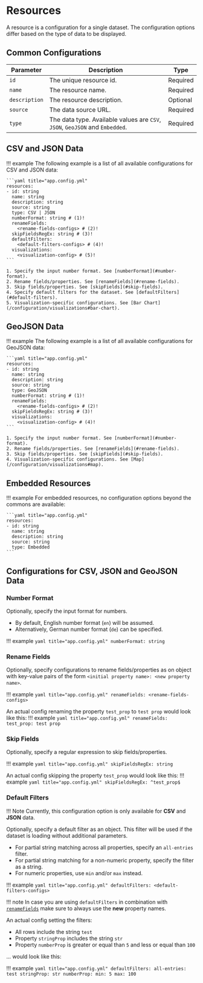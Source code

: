 # Resources

A resource is a configuration for a single dataset. The configuration options differ based on the type of data to be displayed.

## Common Configurations

| Parameter     | Description                                                                  | Type     |
| ------------- | ---------------------------------------------------------------------------- | -------- |
| `id`          | The unique resource id.                                                      | Required |
| `name`        | The resource name.                                                           | Required |
| `description` | The resource description.                                                    | Optional |
| `source`      | The data source URL.                                                         | Required |
| `type`        | The data type. Available values are `CSV`, `JSON`, `GeoJSON` and `Embedded`. | Required |

## CSV and JSON Data

!!! example
    The following example is a list of all available configurations for CSV and JSON data:

    ```yaml title="app.config.yml"
    resources:
    - id: string
      name: string
      description: string
      source: string
      type: CSV | JSON
      numberFormat: string # (1)!
      renameFields:
        <rename-fields-configs> # (2)!
      skipFieldsRegEx: string # (3)!
      defaultFilters:
        <default-filters-configs> # (4)!
      visualizations:
        <visualization-config> # (5)!
    ```

    1. Specify the input number format. See [numberFormat](#number-format).
    2. Rename fields/properties. See [renameFields](#rename-fields).
    3. Skip fields/properties. See [skipFields](#skip-fields).
    4. Specify default filters for the dataset. See [defaultFilters](#default-filters).
    5. Visualization-specific configurations. See [Bar Chart](/configuration/visualizations#bar-chart).

## GeoJSON Data

!!! example
    The following example is a list of all available configurations for GeoJSON data:

    ```yaml title="app.config.yml"
    resources:
    - id: string
      name: string
      description: string
      source: string
      type: GeoJSON
      numberFormat: string # (1)!
      renameFields:
        <rename-fields-configs> # (2)!
      skipFieldsRegEx: string # (3)!
      visualizations:
        <visualization-config> # (4)!
    ```

    1. Specify the input number format. See [numberFormat](#number-format).
    2. Rename fields/properties. See [renameFields](#rename-fields).
    3. Skip fields/properties. See [skipFields](#skip-fields).
    4. Visualization-specific configurations. See [Map](/configuration/visualizations#map).

## Embedded Resources

!!! example
    For embedded resources, no configuration options beyond the commons are available:

    ```yaml title="app.config.yml"
    resources:
    - id: string
      name: string
      description: string
      source: string
      type: Embedded
    ```

## Configurations for CSV, JSON and GeoJSON Data

### Number Format

Optionally, specify the input format for numbers.

* By default, English number format (`en`) will be assumed.
* Alternatively, German number format (`de`) can be specified.

!!! example
    ```yaml title="app.config.yml"
    numberFormat: string
    ```

### Rename Fields

Optionally, specify configurations to rename fields/properties as on object with key-value pairs of the form
`<initial property name>: <new property name>`.

!!! example
    ```yaml title="app.config.yml"
    renameFields:
        <rename-fields-configs>
    ```

An actual config renaming the property `test_prop` to `test prop` would look like this:
!!! example
    ```yaml title="app.config.yml"
    renameFields:
        test_prop: test prop
    ```

### Skip Fields

Optionally, specify a regular expression to skip fields/properties.

!!! example
    ```yaml title="app.config.yml"
    skipFieldsRegEx: string
    ```

An actual config skipping the property `test_prop` would look like this:
!!! example
    ```yaml title="app.config.yml"
    skipFieldsRegEx: ^test_prop$
    ```

### Default Filters

!!! Note
    Currently, this configuration option is only available for **CSV** and **JSON** data.

Optionally, specify a default filter as an object. This filter will be used if the dataset is loading without additional parameters.

* For partial string matching across all properties, specify an `all-entries` filter.
* For partial string matching for a non-numeric property, specify the filter as a string.
* For numeric properties, use `min` and/or `max` instead.

!!! example
    ```yaml title="app.config.yml"
    defaultFilters:
        <default-filters-configs>
    ```

!!! note
    In case you are using `defaultFilters` in combination with [`renameFields`](rename-fields.md) make sure to always use the **new** property names.

An actual config setting the filters:

* All rows include the string `test`
* Property `stringProp` includes the string `str`
* Property `numberProp` is greater or equal than `5` and less or equal than `100`

... would look like this:

!!! example
    ```yaml title="app.config.yml"
    defaultFilters:
        all-entries: test
        stringProp: str
        numberProp:
            min: 5
            max: 100
    ```
